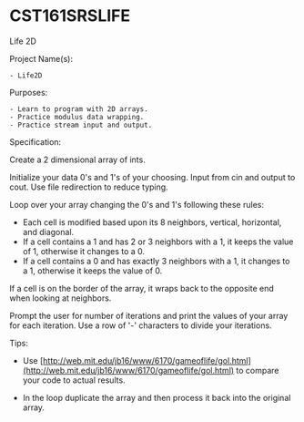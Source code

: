 # CST161SRSLIFE
Life 2D  

Project Name(s):  

    - Life2D  

Purposes:  

    - Learn to program with 2D arrays.  
    - Practice modulus data wrapping.  
    - Practice stream input and output.  

Specification:  

Create a 2 dimensional array of ints.  

Initialize your data 0's and 1's of your choosing. Input from cin and output to cout.  Use file redirection to reduce typing.  

Loop over your array changing the 0's and 1's following these rules:  

- Each cell is modified based upon its 8 neighbors, vertical, horizontal, and diagonal.  
- If a cell contains a 1 and has 2 or 3 neighbors with a 1, it keeps the value of 1, otherwise it changes to a 0.  
- If a cell contains a 0 and has exactly 3 neighbors with a 1, it changes to a 1, otherwise it keeps the value of 0.  

If a cell is on the border of the array, it wraps back to the opposite end when looking at neighbors.  

Prompt the user for number of iterations and print the values of your array for each iteration. Use a row of '-' characters to divide your iterations.  

Tips: 

- Use [http://web.mit.edu/jb16/www/6170/gameoflife/gol.html](http://web.mit.edu/jb16/www/6170/gameoflife/gol.html) to compare your code to actual results.  

- In the loop duplicate the array and then process it back into the original array.  

###
